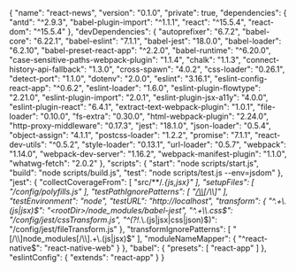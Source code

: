 {
  "name": "react-news",
  "version": "0.1.0",
  "private": true,
  "dependencies": {
    "antd": "^2.9.3",
    "babel-plugin-import": "^1.1.1",
    "react": "^15.5.4",
    "react-dom": "^15.5.4"
  },
  "devDependencies": {
    "autoprefixer": "6.7.2",
    "babel-core": "6.22.1",
    "babel-eslint": "7.1.1",
    "babel-jest": "18.0.0",
    "babel-loader": "6.2.10",
    "babel-preset-react-app": "^2.2.0",
    "babel-runtime": "^6.20.0",
    "case-sensitive-paths-webpack-plugin": "1.1.4",
    "chalk": "1.1.3",
    "connect-history-api-fallback": "1.3.0",
    "cross-spawn": "4.0.2",
    "css-loader": "0.26.1",
    "detect-port": "1.1.0",
    "dotenv": "2.0.0",
    "eslint": "3.16.1",
    "eslint-config-react-app": "^0.6.2",
    "eslint-loader": "1.6.0",
    "eslint-plugin-flowtype": "2.21.0",
    "eslint-plugin-import": "2.0.1",
    "eslint-plugin-jsx-a11y": "4.0.0",
    "eslint-plugin-react": "6.4.1",
    "extract-text-webpack-plugin": "1.0.1",
    "file-loader": "0.10.0",
    "fs-extra": "0.30.0",
    "html-webpack-plugin": "2.24.0",
    "http-proxy-middleware": "0.17.3",
    "jest": "18.1.0",
    "json-loader": "0.5.4",
    "object-assign": "4.1.1",
    "postcss-loader": "1.2.2",
    "promise": "7.1.1",
    "react-dev-utils": "^0.5.2",
    "style-loader": "0.13.1",
    "url-loader": "0.5.7",
    "webpack": "1.14.0",
    "webpack-dev-server": "1.16.2",
    "webpack-manifest-plugin": "1.1.0",
    "whatwg-fetch": "2.0.2"
  },
  "scripts": {
    "start": "node scripts/start.js",
    "build": "node scripts/build.js",
    "test": "node scripts/test.js --env=jsdom"
  },
  "jest": {
    "collectCoverageFrom": [
      "src/**/*.{js,jsx}"
    ],
    "setupFiles": [
      "<rootDir>/config/polyfills.js"
    ],
    "testPathIgnorePatterns": [
      "<rootDir>[/\\\\](build|docs|node_modules|scripts)[/\\\\]"
    ],
    "testEnvironment": "node",
    "testURL": "http://localhost",
    "transform": {
      "^.+\\.(js|jsx)$": "<rootDir>/node_modules/babel-jest",
      "^.+\\.css$": "<rootDir>/config/jest/cssTransform.js",
      "^(?!.*\\.(js|jsx|css|json)$)": "<rootDir>/config/jest/fileTransform.js"
    },
    "transformIgnorePatterns": [
      "[/\\\\]node_modules[/\\\\].+\\.(js|jsx)$"
    ],
    "moduleNameMapper": {
      "^react-native$": "react-native-web"
    }
  },
  "babel": {
    "presets": [
      "react-app"
    ]
  },
  "eslintConfig": {
    "extends": "react-app"
  }
}
